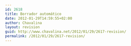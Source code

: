 ```yaml
---
id: 2618
title: Borrador automático
date: 2012-01-29T14:59:55+02:00
author: Chavalina
layout: revision
guid: http://www.chavalina.net/2012/01/29/2617-revision/
permalink: /2012/01/29/2617-revision/
---
```


